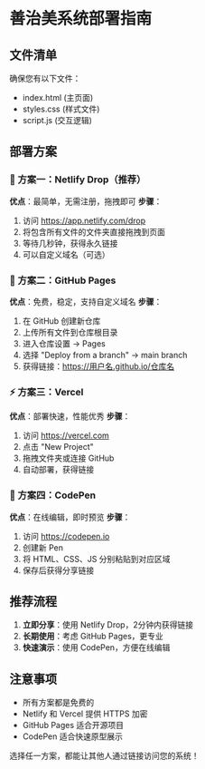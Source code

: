 # 善治美系统部署指南

## 文件清单
确保您有以下文件：
- index.html (主页面)
- styles.css (样式文件)
- script.js (交互逻辑)

## 部署方案

### 🌟 方案一：Netlify Drop（推荐）
**优点**：最简单，无需注册，拖拽即可
**步骤**：
1. 访问 https://app.netlify.com/drop
2. 将包含所有文件的文件夹直接拖拽到页面
3. 等待几秒钟，获得永久链接
4. 可以自定义域名（可选）

### 🐙 方案二：GitHub Pages
**优点**：免费，稳定，支持自定义域名
**步骤**：
1. 在 GitHub 创建新仓库
2. 上传所有文件到仓库根目录
3. 进入仓库设置 → Pages
4. 选择 "Deploy from a branch" → main branch
5. 获得链接：https://用户名.github.io/仓库名

### ⚡ 方案三：Vercel
**优点**：部署快速，性能优秀
**步骤**：
1. 访问 https://vercel.com
2. 点击 "New Project"
3. 拖拽文件夹或连接 GitHub
4. 自动部署，获得链接

### 📝 方案四：CodePen
**优点**：在线编辑，即时预览
**步骤**：
1. 访问 https://codepen.io
2. 创建新 Pen
3. 将 HTML、CSS、JS 分别粘贴到对应区域
4. 保存后获得分享链接

## 推荐流程

1. **立即分享**：使用 Netlify Drop，2分钟内获得链接
2. **长期使用**：考虑 GitHub Pages，更专业
3. **快速演示**：使用 CodePen，方便在线编辑

## 注意事项

- 所有方案都是免费的
- Netlify 和 Vercel 提供 HTTPS 加密
- GitHub Pages 适合开源项目
- CodePen 适合快速原型展示

选择任一方案，都能让其他人通过链接访问您的系统！